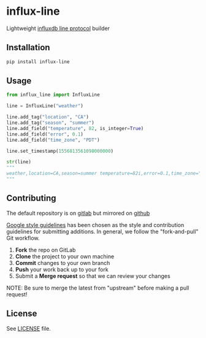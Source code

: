 # influx-line

Lightweight [influxdb line protocol](https://docs.influxdata.com/influxdb/v2.3/write_protocols/line_protocol_tutorial) builder

## Installation

```bash
pip install influx-line
```

## Usage

```python
from influx_line import InfluxLine 

line = InfluxLine("weather")

line.add_tag("location", "CA")
line.add_tag("season", "summer")
line.add_field("temperature", 82, is_integer=True)
line.add_field("error", 0.1)
line.add_field("time_zone", "PDT")

line.set_timestamp(1556813561098000000)

str(line)
"""
weather,location=CA,season=summer temperature=82i,error=0.1,time_zone="PDT" 1556813561098000000
"""

```

## Contributing

The default repository is on [gitlab](https://gitlab.com/functionoffunction/influx-line) but mirrored on [github](https://github.com/functionoffunction/influx-line)

[Google style guidelines](https://google.github.io/styleguide/) has been chosen as the style and contribution guidelines for submitting additions. In general, we follow the "fork-and-pull" Git workflow.

 1. **Fork** the repo on GitLab
 2. **Clone** the project to your own machine
 3. **Commit** changes to your own branch
 4. **Push** your work back up to your fork
 5. Submit a **Merge request** so that we can review your changes

NOTE: Be sure to merge the latest from "upstream" before making a pull request!

## License

See [LICENSE](https://github.com/functionoffunction/influx-line/blob/main/LICENSE) file.
